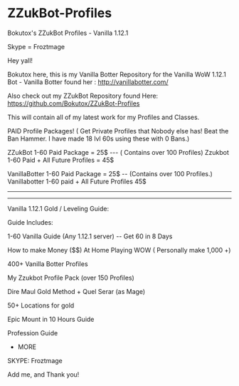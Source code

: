 # ZZukBot-Profiles
Bokutox's ZZukBot Profiles - Vanilla 1.12.1

Skype = Froztmage

Hey yall!

Bokutox here, this is my Vanilla Botter Repository for the Vanilla WoW 1.12.1 Bot - Vanilla Botter found her : 
http://vanillabotter.com/

Also check out my ZZukBot Repository found Here:
https://github.com/Bokutox/ZZukBot-Profiles

This will contain all of my latest work for my Profiles and Classes. 



PAID Profile Packages! ( Get Private Profiles that Nobody else has! Beat the Ban Hammer. I have made 18 lvl 60s using these with 0 Bans.)

ZZukBot 1-60 Paid Package = 25$ --- ( Contains over 100 Profiles)
Zzukbot 1-60 Paid + All Future Profiles = 45$


VanillaBotter 1-60 Paid Package = 25$ -- (Contains over 100 Profiles.)
Vanillabotter 1-60 paid + All Future Profiles 45$


----------------------------------------------------
----------------------------------------------------

Vanilla 1.12.1 Gold / Leveling Guide:

Guide Includes:

1-60 Vanilla Guide (Any 1.12.1 server) -- Get 60 in 8 Days

How to make Money ($$) At Home Playing WOW ( Personally make 1,000 +)

400+ Vanilla Botter Profiles

My Zzukbot Profile Pack (over 150 Profiles)

Dire Maul Gold Method + Quel Serar (as Mage)

50+ Locations for gold

Epic Mount in 10 Hours Guide

Profession Guide

+ MORE


SKYPE:
Froztmage


Add me, and Thank you!
